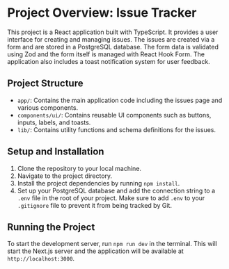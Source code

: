 # Project Overview: Issue Tracker

This project is a React application built with TypeScript. It provides a user interface for creating and managing issues. The issues are created via a form and are stored in a PostgreSQL database. The form data is validated using Zod and the form itself is managed with React Hook Form. The application also includes a toast notification system for user feedback.

## Project Structure

- `app/`: Contains the main application code including the issues page and various components.
- `components/ui/`: Contains reusable UI components such as buttons, inputs, labels, and toasts.
- `lib/`: Contains utility functions and schema definitions for the issues.

## Setup and Installation

1. Clone the repository to your local machine.
2. Navigate to the project directory.
3. Install the project dependencies by running `npm install`.
4. Set up your PostgreSQL database and add the connection string to a `.env` file in the root of your project. Make sure to add `.env` to your `.gitignore` file to prevent it from being tracked by Git.

## Running the Project

To start the development server, run `npm run dev` in the terminal. This will start the Next.js server and the application will be available at `http://localhost:3000`.
